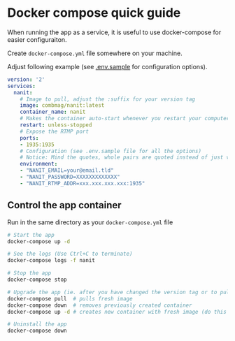 # Docker compose quick guide

When running the app as a service, it is useful to use docker-compose for easier configuraiton.

Create `docker-compose.yml` file somewhere on your machine.

Adjust following example (see [.env.sample](../.env.sample) for configuration options).

```yaml
version: '2'
services:
  nanit:
    # Image to pull, adjust the :suffix for your version tag
    image: combmag/nanit:latest
    container_name: nanit
    # Makes the container auto-start whenever you restart your computer
    restart: unless-stopped
    # Expose the RTMP port
    ports:
    - 1935:1935
    # Configuration (see .env.sample file for all the options)
    # Notice: Mind the quotes, whole pairs are quoted instead of just values. If your password contains $ character, replace it with double $$ to avoid interpolation.
    environment:
    - "NANIT_EMAIL=your@email.tld"
    - "NANIT_PASSWORD=XXXXXXXXXXXXX"
    - "NANIT_RTMP_ADDR=xxx.xxx.xxx.xxx:1935"
```

## Control the app container

Run in the same directory as your `docker-compose.yml` file

```bash
# Start the app
docker-compose up -d

# See the logs (Use Ctrl+C to terminate)
docker-compose logs -f nanit

# Stop the app
docker-compose stop

# Upgrade the app (ie. after you have changed the version tag or to pull fresh dev image)
docker-compose pull  # pulls fresh image
docker-compose down  # removes previously created container
docker-compose up -d # creates new container with fresh image (do this after every change in the docker-compose file)

# Uninstall the app
docker-compose down
```
